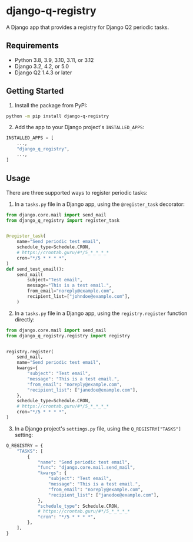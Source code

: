 # django-q-registry

A Django app that provides a registry for Django Q2 periodic tasks.

## Requirements

- Python 3.8, 3.9, 3.10, 3.11, or 3.12
- Django 3.2, 4.2, or 5.0
- Django Q2 1.4.3 or later

## Getting Started

1. Install the package from PyPI:

```bash
python -m pip install django-q-registry
```

2. Add the app to your Django project's `INSTALLED_APPS`:

```python
INSTALLED_APPS = [
    ...,
    "django_q_registry",
    ...,
]
```

## Usage

There are three supported ways to register periodic tasks:

1. In a `tasks.py` file in a Django app, using the `@register_task` decorator:

```python
from django.core.mail import send_mail
from django_q_registry import register_task


@register_task(
    name="Send periodic test email",
    schedule_type=Schedule.CRON,
    # https://crontab.guru/#*/5_*_*_*_*
    cron="*/5 * * * *",
)
def send_test_email():
    send_mail(
        subject="Test email",
        message="This is a test email.",
        from_email="noreply@example.com",
        recipient_list=["johndoe@example.com"],
    )
```

2. In a `tasks.py` file in a Django app, using the `registry.register` function directly:

```python
from django.core.mail import send_mail
from django_q_registry.registry import registry


registry.register(
    send_mail,
    name="Send periodic test email",
    kwargs={
        "subject": "Test email",
        "message": "This is a test email.",
        "from_email": "noreply@example.com",
        "recipient_list": ["janedoe@example.com"],
    },
    schedule_type=Schedule.CRON,
    # https://crontab.guru/#*/5_*_*_*_*
    cron="*/5 * * * *",
)
```

3. In a Django project's `settings.py` file, using the `Q_REGISTRY["TASKS"]` setting:

```python
Q_REGISTRY = {
    "TASKS": [
        {
            "name": "Send periodic test email",
            "func": "django.core.mail.send_mail",
            "kwargs": {
                "subject": "Test email",
                "message": "This is a test email.",
                "from_email": "noreply@example.com",
                "recipient_list": ["janedoe@example.com"],
            },
            "schedule_type": Schedule.CRON,
            # https://crontab.guru/#*/5_*_*_*_*
            "cron": "*/5 * * * *",
        },
    ],
}
